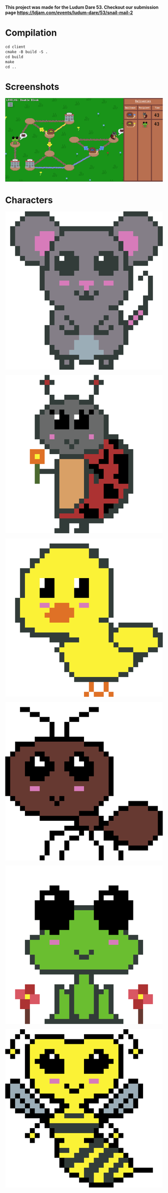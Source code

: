 **This project was made for the Ludum Dare 53. Checkout our submission page https://ldjam.com/events/ludum-dare/53/snail-mail-2**

# Compilation

```
cd client
cmake -B build -S .
cd build
make
cd ..
```

# Screenshots 

![Gameplay](screenshots/DoubleBlock.png)

# Characters

![Mouse](screenshots/kawaii_mouse.png)

![Mouse](screenshots/kawaii_ladybug.png)

![Mouse](screenshots/kawaii_duck.png)

![Mouse](screenshots/kawaii_ant.png)

![Mouse](screenshots/kawaii_frog.png)

![Mouse](screenshots/thicc_bee.png)
